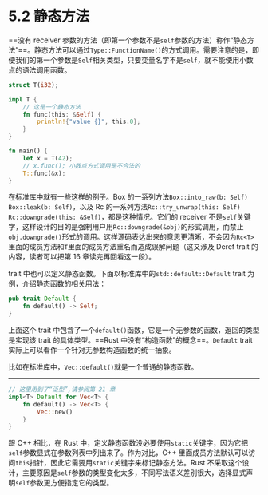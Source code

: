 # 5.2 静态方法

==没有 receiver 参数的方法（即第一个参数不是`self`参数的方法）称作“静态方法”==。静态方法可以通过`Type::FunctionName()`的方式调用。需要注意的是，即便我们的第一个参数是`Self`相关类型，只要变量名字不是`self`，就不能使用小数点的语法调用函数。

```rust
struct T(i32);

impl T {
    // 这是一个静态方法
    fn func(this: &Self) {
        println!{"value {}", this.0};
    }
}

fn main() {
    let x = T(42);
    // x.func(); 小数点方式调用是不合法的
    T::func(&x);
}
```

在标准库中就有一些这样的例子。Box 的一系列方法`Box::into_raw(b: Self)` `Box::leak(b: Self)`，以及 Rc 的一系列方法`Rc::try_unwrap(this: Self)` `Rc::downgrade(this: &Self)`，都是这种情况。它们的 receiver 不是`self`关键字，这样设计的目的是强制用户用`Rc::downgrade(&obj)`的形式调用，而禁止`obj.downgrade()`形式的调用。这样源码表达出来的意思更清晰，不会因为`Rc<T>`里面的成员方法和`T`里面的成员方法重名而造成误解问题（这又涉及 Deref trait 的内容，读者可以把第 16 章读完再回看这一段）。

trait 中也可以定义静态函数。下面以标准库中的`std::default::Default` trait 为例，介绍静态函数的相关用法：

```rust
pub trait Default {
    fn default() -> Self;
}
```

上面这个 trait 中包含了一个`default()`函数，它是一个无参数的函数，返回的类型是实现该 trait 的具体类型。==Rust 中没有“构造函数”的概念==。`Default` trait 实际上可以看作一个针对无参数构造函数的统一抽象。

比如在标准库中，`Vec::default()`就是一个普通的静态函数。

---

```rust
// 这里用到了“泛型”,请参阅第 21 章
impl<T> Default for Vec<T> {
    fn default() -> Vec<T> {
        Vec::new()
    }
}
```

跟 C++ 相比，在 Rust 中，定义静态函数没必要使用`static`关键字，因为它把`self`参数显式在参数列表中列出来了。作为对比，C++ 里面成员方法默认可以访问`this`指针，因此它需要用`static`关键字来标记静态方法。Rust 不采取这个设计，主要原因是`self`参数的类型变化太多，不同写法语义差别很大，选择显式声明`self`参数更方便指定它的类型。
